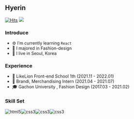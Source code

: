 ## Hyerin

[![Hits](https://hits.seeyoufarm.com/api/count/incr/badge.svg?url=https%3A%2F%2Fgithub.com%2FHyeRrin&count_bg=%23F34994&title_bg=%23555555&icon=&icon_color=%23E7E7E7&title=Visit&edge_flat=true)](https://hits.seeyoufarm.com)
<a href="https://velog.io/@hye_rin"><img src="https://img.shields.io/badge/Tech%20Blog-11B48A?style=flat-square&logo=Vimeo&logoColor=white&link=https://velog.io/@hye_rin"/></a>

### Introduce

- ⚙️ I’m currently learning `React`<br>
- 👠 I majored in Fashion-design<br>
- 🏡 I live in Seoul, Korea
  <br>

### Experience

- 🦁 LikeLion Front-end School 1th (2021.11 - 2022.01) <br>
- 🛒 Brandi, Merchandising Intern (2021.04 - 2021.07)<br>
- 🎓 Gachon University , Fashion Design (2017.03 - 2021.02)
  <br/>

### Skill Set

<img alt="html5" src ="https://img.shields.io/badge/html5-%23E34F26.svg?style=flat-square&logo=html5&logoColor=white"/><img alt="css3" src ="https://img.shields.io/badge/css3-%231572B6.svg?style=flat-square&logo=css3&logoColor=white"/><img alt="css3" src ="https://img.shields.io/badge/JavaScript-%23323330.svg?style=flat-square&logo=javascript&logoColor=%23F7DF1E"/><img alt="css3" src ="https://img.shields.io/badge/React-20232A?style=flat-square&logo=react&logoColor=61DAFB"/>

<br/>
